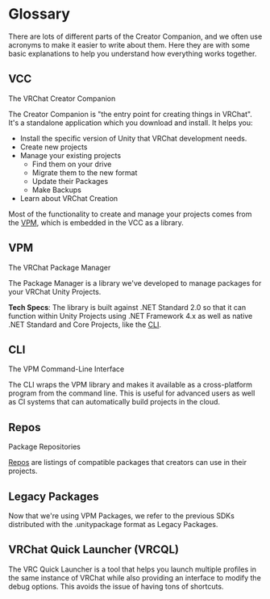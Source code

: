# Glossary

There are lots of different parts of the Creator Companion, and we often use acronyms to make it easier to write about them. Here they are with some basic explanations to help you understand how everything works together.

## VCC
The VRChat Creator Companion
 
The Creator Companion is "the entry point for creating things in VRChat". It's a standalone application which you download and install. It helps you:
* Install the specific version of Unity that VRChat development needs.
* Create new projects
* Manage your existing projects
  * Find them on your drive
  * Migrate them to the new format
  * Update their Packages
  * Make Backups
* Learn about VRChat Creation

Most of the functionality to create and manage your projects comes from the [VPM](#vpm), which is embedded in the VCC as a library.

## VPM
The VRChat Package Manager

The Package Manager is a library we've developed to manage packages for your VRChat Unity Projects.

**Tech Specs**: The library is built against .NET Standard 2.0 so that it can function within Unity Projects using .NET Framework 4.x as well as native .NET Standard and Core Projects, like the [CLI](#cli).

## CLI
The VPM Command-Line Interface

The CLI wraps the VPM library and makes it available as a cross-platform program from the command line. This is useful for advanced users as well as CI systems that can automatically build projects in the cloud.

## Repos
Package Repositories

[Repos](/vcc.docs.vrchat.com/vpm/repos) are listings of compatible packages that creators can use in their projects.

## Legacy Packages
Now that we're using VPM Packages, we refer to the previous SDKs distributed with the .unitypackage format as Legacy Packages.

## VRChat Quick Launcher (VRCQL)
The VRC Quick Launcher is a tool that helps you launch multiple profiles in the same instance of VRChat while also providing an interface to modify the debug options. This avoids the issue of having tons of shortcuts.